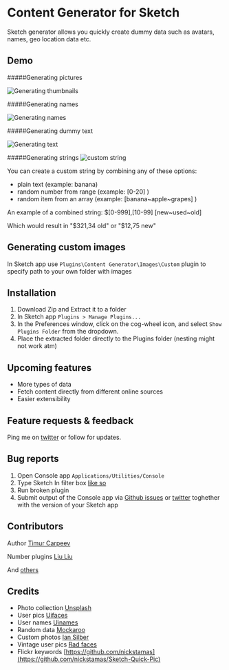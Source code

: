 Content Generator for Sketch
============================

Sketch generator allows you quickly create dummy data such as avatars, names, geo location data etc.

## Demo
#####Generating pictures

![Generating thumbnails](https://raw.githubusercontent.com/timuric/Content-generator-for-sketch-app/master/tutorial/userpics.gif)

#####Generating names

![Generating names](https://raw.githubusercontent.com/timuric/Content-generator-for-sketch-app/master/tutorial/names.gif)

#####Generating dummy text

![Generating text](https://raw.githubusercontent.com/timuric/Content-generator-for-sketch-app/master/tutorial/lorem.gif)

#####Generating strings
![custom string](https://cloud.githubusercontent.com/assets/5709624/8092928/c18d6d76-0fbd-11e5-962d-417165cc1a2d.gif)

You can create a custom string by combining any of these options:
- plain text (example: banana)
- random number from range (example: [0-20] )
- random item from an array (example: [banana~apple~grapes] )

An example of a combined string: $[0-999],[10-99] [new~used~old]

Which would result in "$321,34 old" or "$12,75 new"


## Generating custom images
In Sketch app use  `Plugins\Content Generator\Images\Custom` plugin to specify path to your own folder with images


## Installation
1. Download Zip and Extract it to a folder
2. In Sketch app `Plugins > Manage Plugins...`
3. In the Preferences window, click on the cog-wheel icon, and select `Show Plugins Folder` from the dropdown.
4. Place the extracted folder directly to the Plugins folder (nesting might not work atm)

## Upcoming features
* More types of data
* Fetch content directly from different online sources
* Easier extensibility

## Feature requests & feedback
Ping me on [twitter](http://twitter.com/timur_carpeev) or follow for updates.

## Bug reports
1. Open Console app `Applications/Utilities/Console`
2. Type Sketch In filter box [like so](https://raw.githubusercontent.com/timuric/Content-generator-sketch-plugin/master/tutorial/console.png)
3. Run broken plugin
4. Submit output of the Console app via [Github issues](https://github.com/timuric/Content-generator-sketch-plugin/issues) or [twitter](http://twitter.com/timur_carpeev) toghether with the version of your Sketch app


## Contributors
Author [Timur Carpeev](https://twitter.com/timur_carpeev)

Number plugins [Liu Liu](https://twitter.com/auxdesigner)

And [others](https://github.com/timuric/Content-generator-sketch-plugin/graphs/contributors)

## Credits
* Photo collection [Unsplash](http://unsplash.com/)
* User pics [Uifaces](http://uifaces.com/)
* User names [Uinames](http://uinames.com/)
* Random data [Mockaroo](http://mockaroo.com/)
* Custom photos [Ian Silber](https://github.com/iansilber/sketch-image-replace)
* Vintage user pics [Rad faces](http://www.radfaces.com/)
* Flickr keywords [https://github.com/nickstamas](https://github.com/nickstamas/Sketch-Quick-Pic)
